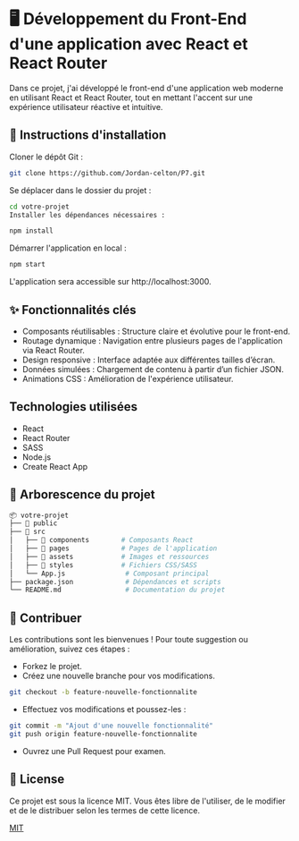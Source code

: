 # 🖥️ Développement du Front-End d'une application avec React et React Router

Dans ce projet, j'ai développé le front-end d'une application web moderne en utilisant React et React Router, tout en mettant l'accent sur une expérience utilisateur réactive et intuitive.

## 📝 Instructions d'installation

Cloner le dépôt Git :

```bash
git clone https://github.com/Jordan-celton/P7.git
```
Se déplacer dans le dossier du projet :
```bash
cd votre-projet
Installer les dépendances nécessaires :
```
```bash
npm install
```
Démarrer l'application en local :
```bash
npm start
```
L'application sera accessible sur http://localhost:3000.

## ✨ Fonctionnalités clés
- Composants réutilisables : Structure claire et évolutive pour le front-end.
- Routage dynamique : Navigation entre plusieurs pages de l'application via React Router.
- Design responsive : Interface adaptée aux différentes tailles d’écran.
- Données simulées : Chargement de contenu à partir d’un fichier JSON.
- Animations CSS : Amélioration de l'expérience utilisateur.

## Technologies utilisées

- React
- React Router
- SASS
- Node.js
- Create React App

## 📂 Arborescence du projet

```bash
📦 votre-projet  
├── 📁 public  
├── 📁 src  
│   ├── 📁 components        # Composants React  
│   ├── 📁 pages             # Pages de l'application  
│   ├── 📁 assets            # Images et ressources  
│   ├── 📁 styles            # Fichiers CSS/SASS  
│   └── App.js               # Composant principal  
├── package.json             # Dépendances et scripts  
└── README.md                # Documentation du projet  

```

## 🤝 Contribuer

Les contributions sont les bienvenues ! Pour toute suggestion ou amélioration, suivez ces étapes :


- Forkez le projet.
- Créez une nouvelle branche pour vos modifications.

```bash
git checkout -b feature-nouvelle-fonctionnalite
```

- Effectuez vos modifications et poussez-les :

```bash
git commit -m "Ajout d'une nouvelle fonctionnalité"
git push origin feature-nouvelle-fonctionnalite
```
- Ouvrez une Pull Request pour examen.

## 📜 License
Ce projet est sous la licence MIT. Vous êtes libre de l'utiliser, de le modifier et de le distribuer selon les termes de cette licence.

[MIT](https://choosealicense.com/licenses/mit/)
